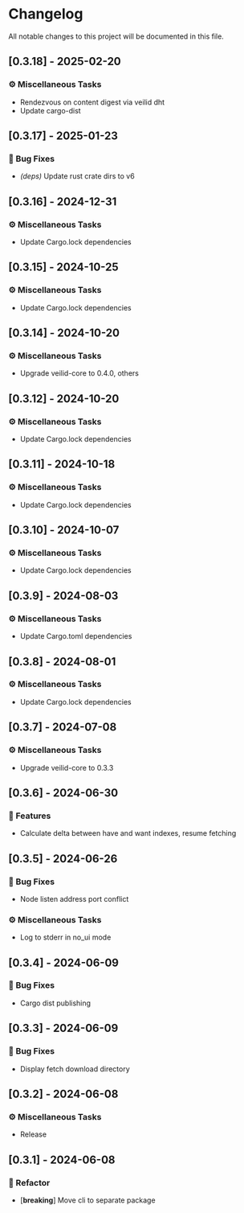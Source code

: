 # Changelog

All notable changes to this project will be documented in this file.

<!-- generated by git-cliff -->
## [0.3.18] - 2025-02-20

### ⚙️ Miscellaneous Tasks

- Rendezvous on content digest via veilid dht
- Update cargo-dist

<!-- generated by git-cliff -->
## [0.3.17] - 2025-01-23

### 🐛 Bug Fixes

- *(deps)* Update rust crate dirs to v6

<!-- generated by git-cliff -->
## [0.3.16] - 2024-12-31

### ⚙️ Miscellaneous Tasks

- Update Cargo.lock dependencies

<!-- generated by git-cliff -->
## [0.3.15] - 2024-10-25

### ⚙️ Miscellaneous Tasks

- Update Cargo.lock dependencies

<!-- generated by git-cliff -->
## [0.3.14] - 2024-10-20

### ⚙️ Miscellaneous Tasks

- Upgrade veilid-core to 0.4.0, others

<!-- generated by git-cliff -->
<!-- generated by git-cliff -->
## [0.3.12] - 2024-10-20

### ⚙️ Miscellaneous Tasks

- Update Cargo.lock dependencies

<!-- generated by git-cliff -->
## [0.3.11] - 2024-10-18

### ⚙️ Miscellaneous Tasks

- Update Cargo.lock dependencies

<!-- generated by git-cliff -->
## [0.3.10] - 2024-10-07

### ⚙️ Miscellaneous Tasks

- Update Cargo.lock dependencies

<!-- generated by git-cliff -->
## [0.3.9] - 2024-08-03

### ⚙️ Miscellaneous Tasks

- Update Cargo.toml dependencies

<!-- generated by git-cliff -->
## [0.3.8] - 2024-08-01

### ⚙️ Miscellaneous Tasks

- Update Cargo.lock dependencies

<!-- generated by git-cliff -->
## [0.3.7] - 2024-07-08

### ⚙️ Miscellaneous Tasks

- Upgrade veilid-core to 0.3.3

<!-- generated by git-cliff -->
## [0.3.6] - 2024-06-30

### 🚀 Features

- Calculate delta between have and want indexes, resume fetching

<!-- generated by git-cliff -->
## [0.3.5] - 2024-06-26

### 🐛 Bug Fixes

- Node listen address port conflict

### ⚙️ Miscellaneous Tasks

- Log to stderr in no_ui mode

<!-- generated by git-cliff -->
## [0.3.4] - 2024-06-09

### 🐛 Bug Fixes

- Cargo dist publishing

<!-- generated by git-cliff -->
## [0.3.3] - 2024-06-09

### 🐛 Bug Fixes

- Display fetch download directory

<!-- generated by git-cliff -->
## [0.3.2] - 2024-06-08

### ⚙️ Miscellaneous Tasks

- Release

<!-- generated by git-cliff -->
## [0.3.1] - 2024-06-08

### 🚜 Refactor

- [**breaking**] Move cli to separate package

<!-- generated by git-cliff -->
